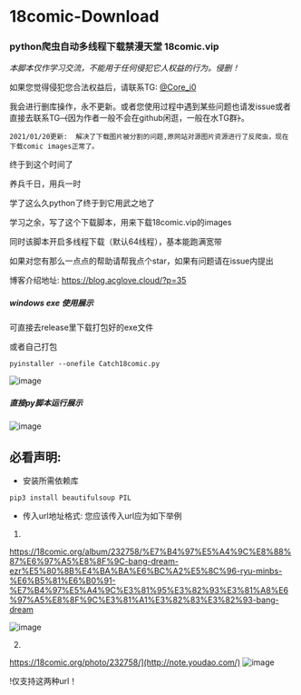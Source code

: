 
```
```
# 18comic-Download
### python爬虫自动多线程下载禁漫天堂 18comic.vip

*本脚本仅作学习交流，不能用于任何侵犯它人权益的行为。侵删！*

如果您觉得侵犯您合法权益后，请联系TG: [@Core_i0](https://t.me/Core_i0)

我会进行删库操作，永不更新。或者您使用过程中遇到某些问题也请发issue或者直接去联系TG~~（~~因为作者一般不会在github闲逛，一般在水TG群~~）~~。


```
2021/01/20更新:  解决了下载图片被分割的问题,原网站对源图片资源进行了反爬虫，现在下载comic images正常了。
```



终于到这个时间了

养兵千日，用兵一时

学了这么久python了终于到它用武之地了

学习之余，写了这个下载脚本，用来下载18comic.vip的images

同时该脚本开启多线程下载（默认64线程），基本能跑满宽带

如果对您有那么一点点的帮助请帮我点个star，如果有问题请在issue内提出

博客介绍地址: https://blog.acglove.cloud/?p=35


##### windows exe 使用展示

可直接去release里下载打包好的exe文件

或者自己打包
```
pyinstaller --onefile Catch18comic.py
```


![image](https://blog.acglove.cloud/wp-content/uploads/2021/01/Screenshot_2.png)
##### 直接py脚本运行展示
![image](https://blog.acglove.cloud/wp-content/uploads/2021/01/Screenshot_1-1.png)


## 必看声明:
- 安装所需依赖库
```
pip3 install beautifulsoup PIL
```
- 传入url地址格式: 
您应该传入url应为如下举例
1. 
https://18comic.org/album/232758/%E7%B4%97%E5%A4%9C%E8%88%87%E6%97%A5%E8%8F%9C-bang-dream-ezr%E5%80%8B%E4%BA%BA%E6%BC%A2%E5%8C%96-ryu-minbs-%E6%B5%81%E6%B0%91-%E7%B4%97%E5%A4%9C%E3%81%95%E3%82%93%E3%81%A8%E6%97%A5%E8%8F%9C%E3%81%A1%E3%82%83%E3%82%93-bang-dream

![image](https://blog.acglove.cloud/wp-content/uploads/2021/01/Screenshot_3.png)


2. 
https://18comic.org/photo/232758/](http://note.youdao.com/)
![image](https://blog.acglove.cloud/wp-content/uploads/2021/01/Screenshot_4.png)


!仅支持这两种url！
```
```
